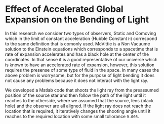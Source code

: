 # Effect of Accelerated Global Expansion on the Bending of Light

In this research we consider two types of observers, Static and Comoving which in the limit of constant acceleration (Hubble Constant `H`) correspond to the same definition that is comonly used. McVittie is a Non Vacuume solution to the Einstein equations which corresponds to a spacetime that is rate of expansion accelerates and has a black hole at the center of the coordinates. In that sense it is a good representative of our universe which is known to have an accelerated rate of expansion, however, this solution requires the presense of some type of fluid in the space. In many cases the above problem is worrysome, but for the purpose of light bending it does not cause any problems because it does not interact with the light ray.

We developed a Matlab code that shoots the light ray from the preassumed position of the source star and then follow the path of the light until it reaches to the otherside, where we assumed that the source, lens (black hole) and the observer are all aligned. If the light ray does not reach the location that is required, it iteratively changes the shooting angle until it reaches to the required location with some small tollorance `0.005`.

